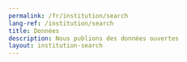 ```yaml
---
permalink: /fr/institution/search
lang-ref: /institution/search
title: Données
description: Nous publions des données ouvertes
layout: institution-search
---
```


